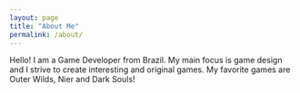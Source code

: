 ```yaml
---
layout: page
title: "About Me"
permalink: /about/
---
```

Hello! I am a Game Developer from Brazil. My main focus is game design and I strive to create interesting and original games. My favorite games are Outer Wilds, Nier and Dark Souls!
